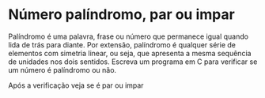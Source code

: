 # Número palíndromo, par ou impar

Palíndromo é uma palavra, frase ou número que permanece igual quando lida de trás para diante. Por extensão, palíndromo é qualquer série de elementos com simetria linear, ou seja, que apresenta a mesma sequência de unidades nos dois sentidos. Escreva um programa em C para verificar se um número é palíndromo ou não. 

Após a verificação veja se é par ou impar